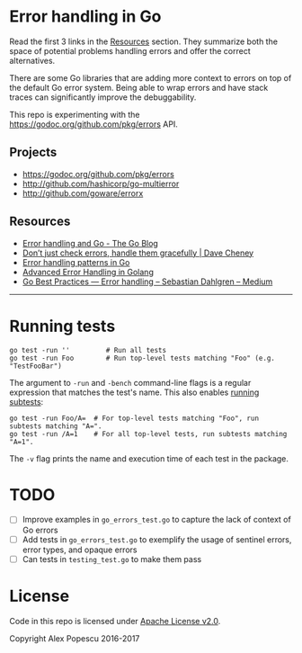 # Error handling in Go

Read the first 3 links in the [Resources](#resources) section.  They summarize
both the space of potential problems handling errors and offer the correct
alternatives.

There are some Go libraries that are adding more context to errors on top of the
default Go error system.  Being able to wrap errors and have stack traces can
significantly improve the debuggability.

This repo is experimenting with the <https://godoc.org/github.com/pkg/errors> API.

## Projects

* <https://godoc.org/github.com/pkg/errors>
* <http://github.com/hashicorp/go-multierror>
* <http://github.com/goware/errorx>

## Resources

* [Error handling and Go - The Go Blog](https://blog.golang.org/error-handling-and-go)
* [Don’t just check errors, handle them gracefully | Dave Cheney](https://dave.cheney.net/2016/04/27/dont-just-check-errors-handle-them-gracefully)
* [Error handling patterns in Go](https://mijailovic.net/2017/05/09/error-handling-patterns-in-go/)
* [Advanced Error Handling in Golang](http://blog.ralch.com/articles/advanced-error-handling-in-golang/)
* [Go Best Practices — Error handling – Sebastian Dahlgren – Medium](https://medium.com/@sebdah/go-best-practices-error-handling-2d15e1f0c5ee)

* * * * *

# Running tests

```
go test -run ''         # Run all tests
go test -run Foo        # Run top-level tests matching "Foo" (e.g.  "TestFooBar")
```

The argument to `-run` and `-bench` command-line flags is a regular expression
that matches the test's name.  This also enables [running subtests](https://golang.org/pkg/testing/#hdr-Subtests_and_Sub_benchmarks):

```
go test -run Foo/A=  # For top-level tests matching "Foo", run subtests matching "A=".
go test -run /A=1    # For all top-level tests, run subtests matching "A=1".
```

The `-v` flag prints the name and execution time of each test in the package.

# TODO

- [ ] Improve examples in `go_errors_test.go` to capture the lack of context of
    Go errors
- [ ] Add tests in `go_errors_test.go` to exemplify the usage of sentinel
    errors, error types, and opaque errors
- [ ] Can tests in `testing_test.go` to make them pass

# License

Code in this repo is licensed under [Apache License v2.0](LICENSE).

Copyright Alex Popescu 2016-2017
